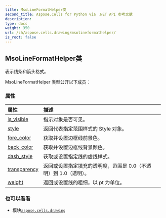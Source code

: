 ```yaml
---
title: MsoLineFormatHelper类
second_title: Aspose.Cells for Python via .NET API 参考文献
description:
type: docs
weight: 350
url: /zh/aspose.cells.drawing/msolineformathelper/
is_root: false
---
```

## MsoLineFormatHelper类
表示线条和箭头格式。



MsoLineFormatHelper 类型公开以下成员：

### 属性
|属性|描述|
| :- | :- |
| [is_visible](/cells/python-net/zh/aspose.cells.drawing/msolineformathelper/is_visible) |指示对象是否可见。|
| [style](/cells/python-net/zh/aspose.cells.drawing/msolineformathelper/style) |返回代表指定范围样式的 Style 对象。|
| [fore_color](/cells/python-net/zh/aspose.cells.drawing/msolineformathelper/fore_color) |获取并设置边框线前景色。|
| [back_color](/cells/python-net/zh/aspose.cells.drawing/msolineformathelper/back_color) |获取并设置边框线背景颜色。|
| [dash_style](/cells/python-net/zh/aspose.cells.drawing/msolineformathelper/dash_style) |获取或设置指定线的虚线样式。|
| [transparency](/cells/python-net/zh/aspose.cells.drawing/msolineformathelper/transparency) |返回或设置指定填充的透明度，范围是 0.0（不透明）到 1.0（透明）。|
| [weight](/cells/python-net/zh/aspose.cells.drawing/msolineformathelper/weight) |返回或设置线的粗细，以 pt 为单位。|



### 也可以看看
* 模块[`aspose.cells.drawing`](..)
